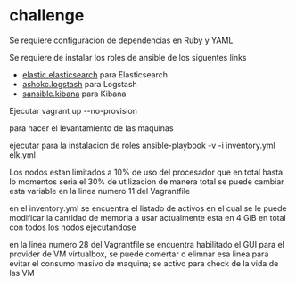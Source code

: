 # challenge

Se requiere configuracion de dependencias en Ruby y YAML

Se requiere de instalar los roles de ansible de los siguentes links

* [elastic.elasticsearch](https://galaxy.ansible.com/elastic/elasticsearch/) para Elasticsearch
* [ashokc.logstash](https://galaxy.ansible.com/ashokrbconfigc/logstash/) para Logstash
*	[sansible.kibana](https://galaxy.ansible.com/sansible/kibana) para Kibana

Ejecutar 
vagrant up --no-provision

para hacer el levantamiento de las maquinas 

ejecutar para la instalacion de roles 
ansible-playbook -v -i inventory.yml elk.yml

Los nodos estan limitados a 10% de uso del procesador que en total hasta lo momentos seria el 30% de utilizacion de manera total 
se puede cambiar esta variable en la linea numero 11 del Vagrantfile

en el inventory.yml se encuentra el listado de activos en el cual se le puede modificar la cantidad de memoria a usar actualmente esta 
en 4 GiB en total con todos los nodos ejecutandose

en la linea numero 28 del Vagrantfile se encuentra habilitado el GUI para el provider de VM virtualbox, se puede comertar o elimnar esa linea para evitar el consumo masivo de maquina; se activo para check de la vida de las VM
 
